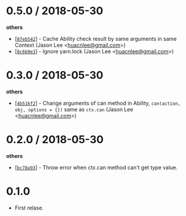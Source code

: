 
0.5.0 / 2018-05-30
==================

**others**
  * [[`87eb542`](http://github.com/eggjs/egg-cancan/commit/87eb542578ff29f3b6fd14e2ef7a94312ea9f1f6)] - Cache Ability check result by same arguments in same Context (Jason Lee <<huacnlee@gmail.com>>)
  * [[`8c6b9e3`](http://github.com/eggjs/egg-cancan/commit/8c6b9e360cef1783900f2290cd1613306ab83b59)] - Ignore yarn.lock (Jason Lee <<huacnlee@gmail.com>>)

0.3.0 / 2018-05-30
==================

**others**
  * [[`4b516f2`](http://github.com/eggjs/egg-cancan/commit/4b516f25fae55def2f8beeeff740dccf2f618c57)] - Change arguments of can method in Ability, `can(action, obj, options = {})` same as `ctx.can` (Jason Lee <<huacnlee@gmail.com>>)

0.2.0 / 2018-05-30
==================

**others**
  * [[`bc78a93`](http://github.com/eggjs/egg-cancan/commit/bc78a9370f22950ae2273d44d33cf584834347d4)] - Throw error when ctx.can method can't get type value.

0.1.0
==================

- First relase.

